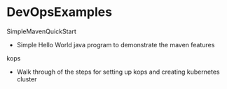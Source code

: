 # DevOpsExamples

SimpleMavenQuickStart
* Simple Hello World java program to demonstrate the maven features


kops
* Walk through of the steps for setting up kops and creating kubernetes cluster